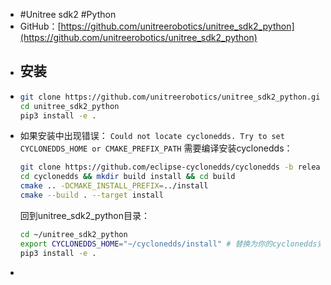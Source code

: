 - #Unitree sdk2 #Python
- GitHub：[https://github.com/unitreerobotics/unitree_sdk2_python](https://github.com/unitreerobotics/unitree_sdk2_python)
- ## 安装
- ```bash
  git clone https://github.com/unitreerobotics/unitree_sdk2_python.git
  cd unitree_sdk2_python
  pip3 install -e .
  ```
- 如果安装中出现错误：
  `Could not locate cyclonedds. Try to set CYCLONEDDS_HOME or CMAKE_PREFIX_PATH`
  需要编译安装cyclonedds：
  ```bash
  git clone https://github.com/eclipse-cyclonedds/cyclonedds -b releases/版本号如0.10.x 
  cd cyclonedds && mkdir build install && cd build
  cmake .. -DCMAKE_INSTALL_PREFIX=../install
  cmake --build . --target install
  ```
  回到unitree_sdk2_python目录：
  ```bash
  cd ~/unitree_sdk2_python
  export CYCLONEDDS_HOME="~/cyclonedds/install" # 替换为你的cyclonedds安装目录
  pip3 install -e .
  ```
-